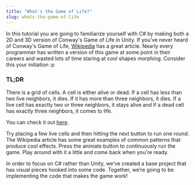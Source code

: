 ```yaml
---
title: "What's the Game of Life?"
slug: whats-the-game-of-life
---
```


In this tutorial you are going to familiarize yourself with C\# by making both a 2D and 3D version of Conway's Game of Life in Unity. If you've never heard of Conway's Game of Life, [Wikipedia](http://en.wikipedia.org/wiki/Conway%27s_Game_of_Life) has a great article. Nearly every programmer has written a version of this game at some point in their careers and wasted lots of time staring at cool shapes morphing. Consider this your initiation :p

### TL;DR

There is a grid of cells. A cell is either alive or dead. If a cell has less than two live neighbors, it dies. If it has more than three neighbors, it dies. If a live cell has exactly two or three neighbors, it stays alive and if a dead cell has exactly three neighbors, it comes to life.

You can check it out [here](https://jsfiddle.net/makeschool_dion/zose7rv3/embedded/result/).

Try placing a few live cells and then hitting the next button to run one round. The Wikipedia article has some great examples of common patterns that produce cool effects. Press the animate button to continuously run the game. Play around with it a little and come back when you're ready.

In order to focus on C# rather than Unity, we’ve created a base project that has visual pieces hooked into some code. Together, we’re going to be implementing the code that makes the game work!
